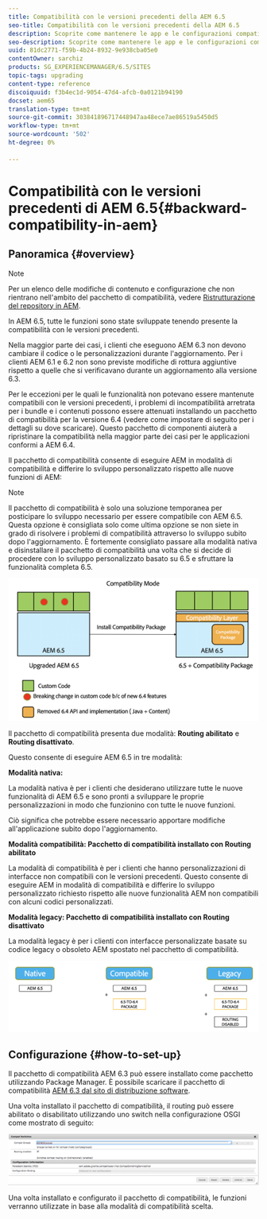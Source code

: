 ```yaml
---
title: Compatibilità con le versioni precedenti della AEM 6.5
seo-title: Compatibilità con le versioni precedenti della AEM 6.5
description: Scoprite come mantenere le app e le configurazioni compatibili con AEM 6.5
seo-description: Scoprite come mantenere le app e le configurazioni compatibili con AEM 6.5
uuid: 81dc2771-f59b-4b24-8932-9e938cba05e0
contentOwner: sarchiz
products: SG_EXPERIENCEMANAGER/6.5/SITES
topic-tags: upgrading
content-type: reference
discoiquuid: f3b4ec1d-9054-47d4-afcb-0a0121b94190
docset: aem65
translation-type: tm+mt
source-git-commit: 303841896717448947aa48ece7ae86519a5450d5
workflow-type: tm+mt
source-wordcount: '502'
ht-degree: 0%

---
```



# Compatibilità con le versioni precedenti di AEM 6.5{#backward-compatibility-in-aem}

## Panoramica {#overview}

>[!NOTE]
>
>Per un elenco delle modifiche di contenuto e configurazione che non rientrano nell&#39;ambito del pacchetto di compatibilità, vedere [Ristrutturazione del repository in AEM](/help/sites-deploying/repository-restructuring.md).

In AEM 6.5, tutte le funzioni sono state sviluppate tenendo presente la compatibilità con le versioni precedenti.

Nella maggior parte dei casi, i clienti che eseguono AEM 6.3 non devono cambiare il codice o le personalizzazioni durante l&#39;aggiornamento. Per i clienti AEM 6.1 e 6.2 non sono previste modifiche di rottura aggiuntive rispetto a quelle che si verificavano durante un aggiornamento alla versione 6.3.

Per le eccezioni per le quali le funzionalità non potevano essere mantenute compatibili con le versioni precedenti, i problemi di incompatibilità arretrata per i bundle e i contenuti possono essere attenuati installando un pacchetto di compatibilità per la versione 6.4 (vedere come impostare di seguito per i dettagli su dove scaricare). Questo pacchetto di componenti aiuterà a ripristinare la compatibilità nella maggior parte dei casi per le applicazioni conformi a AEM 6.4.

Il pacchetto di compatibilità consente di eseguire AEM in modalità di compatibilità e differire lo sviluppo personalizzato rispetto alle nuove funzioni di AEM:

>[!NOTE]
>
>Il pacchetto di compatibilità è solo una soluzione temporanea per posticipare lo sviluppo necessario per essere compatibile con AEM 6.5. Questa opzione è consigliata solo come ultima opzione se non siete in grado di risolvere i problemi di compatibilità attraverso lo sviluppo subito dopo l&#39;aggiornamento. È fortemente consigliato passare alla modalità nativa e disinstallare il pacchetto di compatibilità una volta che si decide di procedere con lo sviluppo personalizzato basato su 6.5 e sfruttare la funzionalità completa 6.5.

![sase](assets/sase.png)

Il pacchetto di compatibilità presenta due modalità: **Routing abilitato** e **Routing disattivato**.

Questo consente di eseguire AEM 6.5 in tre modalità:

**Modalità nativa:**

La modalità nativa è per i clienti che desiderano utilizzare tutte le nuove funzionalità di AEM 6.5 e sono pronti a sviluppare le proprie personalizzazioni in modo che funzionino con tutte le nuove funzioni.

Ciò significa che potrebbe essere necessario apportare modifiche all&#39;applicazione subito dopo l&#39;aggiornamento.

**Modalità compatibilità: Pacchetto di compatibilità installato con Routing abilitato**

La modalità di compatibilità è per i clienti che hanno personalizzazioni di interfacce non compatibili con le versioni precedenti. Questo consente di eseguire AEM in modalità di compatibilità e differire lo sviluppo personalizzato richiesto rispetto alle nuove funzionalità AEM non compatibili con alcuni codici personalizzati.

**Modalità legacy: Pacchetto di compatibilità installato con Routing disattivato**

La modalità legacy è per i clienti con interfacce personalizzate basate su codice legacy o obsoleto AEM spostato nel pacchetto di compatibilità.

![sapone](assets/sapte.png)

## Configurazione {#how-to-set-up}

Il pacchetto di compatibilità AEM 6.3 può essere installato come pacchetto utilizzando Package Manager. È possibile scaricare il pacchetto di compatibilità [AEM 6.3 dal sito di distribuzione software](https://experience.adobe.com/#/downloads/content/software-distribution/en/aem.html?package=/content/software-distribution/en/details.html/content/dam/aem/public/adobe/packages/cq640/compatpack/aem-compat-cq64-to-cq63).

Una volta installato il pacchetto di compatibilità, il routing può essere abilitato o disabilitato utilizzando uno switch nella configurazione OSGI come mostrato di seguito:

![screen_shot_2017-11-27at122421pm](assets/screen_shot_2017-11-27at122421pm.png)

Una volta installato e configurato il pacchetto di compatibilità, le funzioni verranno utilizzate in base alla modalità di compatibilità scelta.
